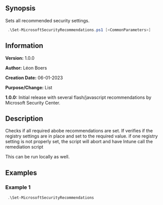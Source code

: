 ## Synopsis

Sets all recommended security settings.
```PowerShell .\Set-MicrosoftSecurityRecommendations.ps1 [<CommonParameters>]```
## Information
**Version:**         1.0.0

**Author:**          Léon Boers

**Creation Date:**   06-01-2023

**Purpose/Change:**  List

**1.0.0:**   Initial release with several flash/javascript recommendations by Microsoft Security Center.


## Description
Checks if all required abobe recommendations are set. If verifies if the registry settings are in place and set to the required value.
if one registry setting is not properly set, the script will abort and have Intune call the remediation script

This can be run locally as well.

## Examples
### Example 1
```PowerShell
 .\Set-MicrosoftSecurityRecommendations
```
